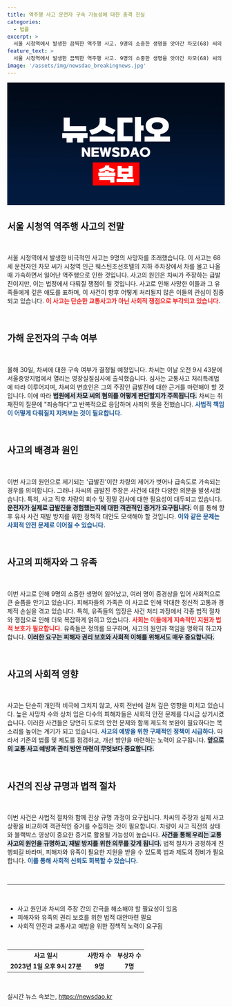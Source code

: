 ```yaml
---
title: 역주행 사고 운전자 구속 가능성에 대한 충격 진실
categories:
  - 법률
excerpt: >
  서울 시청역에서 발생한 끔찍한 역주행 사고. 9명의 소중한 생명을 앗아간 차모(68) 씨의 구속 여부가 30일 결정됩니다. 그는 법원에서 죄송하다며 고개를 숙였지만, 급발진 주장에 대한 의문이 여전히 남아 있습니다. 사고의 진실은 과연 무엇일까요?
feature_text: >
  서울 시청역에서 발생한 끔찍한 역주행 사고. 9명의 소중한 생명을 앗아간 차모(68) 씨의 구속 여부가 30일 결정됩니다. 그는 법원에서 죄송하다며 고개를 숙였지만, 급발진 주장에 대한 의문이 여전히 남아 있습니다. 사고의 진실은 과연 무엇일까요?
image: '/assets/img/newsdao_breakingnews.jpg'
---
```


<p><img src="/assets/img/newsdao_breakingnews.jpg" alt="ranknews 속보" /></p>

<h2 data-ke-size="size26">서울 시청역 역주행 사고의 전말</h2>

<p data-ke-size="size16">&nbsp;</p>

<p>서울 시청역에서 발생한 비극적인 사고는 9명의 사망자를 초래했습니다. 이 사고는 68세 운전자인 차모 씨가 시청역 인근 웨스틴조선호텔의 지하 주차장에서 차를 몰고 나올 때 가속하면서 일어난 역주행으로 인한 것입니다. 사고의 원인은 차씨가 주장하는 급발진이지만, 이는 법정에서 다뤄질 쟁점이 될 것입니다. 사고로 인해 사망한 이들과 그 유족들에게 깊은 애도를 표하며, 이 사건이 향후 어떻게 처리될지 많은 이들의 관심이 집중되고 있습니다. <b><span style="color: #ee2323;">이 사고는 단순한 교통사고가 아닌 사회적 쟁점으로 부각되고 있습니다.</span></b></p>

<p data-ke-size="size16">&nbsp;</p>

<h2 data-ke-size="size26">가해 운전자의 구속 여부</h2>

<p data-ke-size="size16">&nbsp;</p>

<p>올해 30일, 차씨에 대한 구속 여부가 결정될 예정입니다. 차씨는 이날 오전 9시 43분에 서울중앙지법에서 열리는 영장실질심사에 출석했습니다. 심사는 교통사고 처리특례법에 따라 이루어지며, 차씨의 변호인은 그의 주장인 급발진에 대한 근거를 마련해야 할 것입니다. 이에 따라 <b><span style="background-color: #21538527;">법원에서 차모 씨의 혐의를 어떻게 판단할지가 주목됩니다.</span></b> 차씨는 취재진의 질문에 "죄송하다"고 반복적으로 응답하며 사죄의 뜻을 전했습니다. <b><span style="color: #1a5490;">사법적 책임이 어떻게 다뤄질지 지켜보는 것이 필요합니다.</span></b></p>

<p data-ke-size="size16">&nbsp;</p>

<h2 data-ke-size="size26">사고의 배경과 원인</h2>

<p data-ke-size="size16">&nbsp;</p>

<p>이번 사고의 원인으로 제기되는 '급발진'이란 차량의 제어가 벗어나 급속도로 가속되는 경우를 의미합니다. 그러나 차씨의 급발진 주장은 사건에 대한 다양한 의문을 발생시켰습니다. 특히, 사고 직후 차량의 회수 및 정밀 검사에 대한 필요성이 대두되고 있습니다. <b><span style="background-color: #21538527;">운전자가 실제로 급발진을 경험했는지에 대한 객관적인 증거가 요구됩니다.</span></b> 이를 통해 향후 유사 사건 재발 방지를 위한 정책적 대안도 모색해야 할 것입니다. <b><span style="color: #1a5490;">이와 같은 문제는 사회적 안전 문제로 이어질 수 있습니다.</span></b></p>

<p data-ke-size="size16">&nbsp;</p>

<h2 data-ke-size="size26">사고의 피해자와 그 유족</h2>

<p data-ke-size="size16">&nbsp;</p>

<p>이번 사고로 인해 9명의 소중한 생명이 잃어났고, 여러 명이 중경상을 입어 사회적으로 큰 슬픔을 안기고 있습니다. 피해자들의 가족은 이 사고로 인해 막대한 정신적 고통과 경제적 손실을 겪고 있습니다. 특히, 유족들의 입장은 사건 처리 과정에서 각종 법적 절차와 쟁점으로 인해 더욱 복잡하게 얽히고 있습니다. <b><span style="color: #ee2323;">사회는 이들에게 지속적인 지원과 법적 보호가 필요합니다.</span></b> 유족들은 정의를 요구하며, 사고의 원인과 책임을 명확히 하고자 합니다. <b><span style="background-color: #21538527;">이러한 요구는 피해자 권리 보호와 사회적 이해를 위해서도 매우 중요합니다.</span></b></p>

<p data-ke-size="size16">&nbsp;</p>

<h2 data-ke-size="size26">사고의 사회적 영향</h2>

<p data-ke-size="size16">&nbsp;</p>

<p>사고는 단순히 개인적 비극에 그치지 않고, 사회 전반에 걸쳐 깊은 영향을 미치고 있습니다. 높은 사망자 수와 상처 입은 다수의 피해자들은 사회적 안전 문제를 다시금 상기시켰습니다. 이러한 사건들은 당연히 도로의 안전 문제와 함께 제도적 보완이 필요하다는 목소리를 높이는 계기가 되고 있습니다. <b><span style="color: #1a5490;">사고의 예방을 위한 구체적인 정책이 시급하다.</span></b> 따라서 기존의 법률 및 제도를 점검하고, 개선 방안을 마련하는 노력이 요구됩니다. <b><span style="background-color: #21538527;">앞으로의 교통 사고 예방과 관리 방안 마련이 무엇보다 중요합니다.</span></b></p>

<p data-ke-size="size16">&nbsp;</p>

<h2 data-ke-size="size26">사건의 진상 규명과 법적 절차</h2>

<p data-ke-size="size16">&nbsp;</p>

<p>이번 사건은 사법적 절차와 함께 진상 규명 과정이 요구됩니다. 차씨의 주장과 실제 사고 상황을 비교하여 객관적인 증거를 수집하는 것이 필요합니다. 차량이 사고 직전의 상태와 블랙박스 영상이 중요한 증거로 활용될 가능성이 높습니다. <b><span style="background-color: #21538527;">사건을 통해 우리는 교통사고의 원인을 규명하고, 재발 방지를 위한 의무를 갖게 됩니다.</span></b> 법적 절차가 공정하게 진행되길 바라며, 피해자와 유족이 필요한 지원을 받을 수 있도록 법과 제도의 정비가 필요합니다. <b><span style="color: #1a5490;">이를 통해 사회적 신뢰도 회복할 수 있습니다.</span></b></p>

<p data-ke-size="size16">&nbsp;</p>

<hr>

<p data-ke-size="size16">&nbsp;</p>

<ul>
  <li>사고 원인과 차씨의 주장 간의 간극을 해소해야 할 필요성이 있음</li>
  <li>피해자와 유족의 권리 보호를 위한 법적 대안마련 필요</li>
  <li>사회적 안전과 교통사고 예방을 위한 정책적 노력이 요구됨</li>
</ul>

<p data-ke-size="size16">&nbsp;</p>

<table style="width: 100%;">
  <tr>
    <td style="text-align: center; height: 17px;"><b>사고 일시</b></td>
    <td style="text-align: center; height: 17px;"><b>사망자 수</b></td>
    <td style="text-align: center; height: 17px;"><b>부상자 수</b></td>
  </tr>
  <tr>
    <td style="text-align: center; height: 17px;"><b>2023년 1일 오후 9시 27분</b></td>
    <td style="text-align: center; height: 17px;"><b>9명</b></td>
    <td style="text-align: center; height: 17px;"><b>7명</b></td>
  </tr>
</table>

<p data-ke-size="size16">&nbsp;</p>
실시간 뉴스 속보는, <a href="https://newsdao.kr" rel="dofollow">https://newsdao.kr</a>


